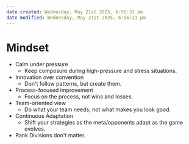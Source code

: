 ```yaml
---
date created: Wednesday, May 21st 2025, 6:55:31 pm
date modified: Wednesday, May 21st 2025, 6:56:21 pm
---
```


# Mindset

- Calm under pressure
	- Keep composure during high-pressure and stress situations.
- Innovation over convention
	- Don't follow patterns, but create them.
- Process-focused improvement
	- Focus on the process, not wins and losses.
- Team-oriented view
	- Do what your team needs, not what makes you look good.
- Continuous Adaptation
	- Shift your strategies as the meta/opponents adapt as the game evolves.
- Rank Divisions don't matter.


